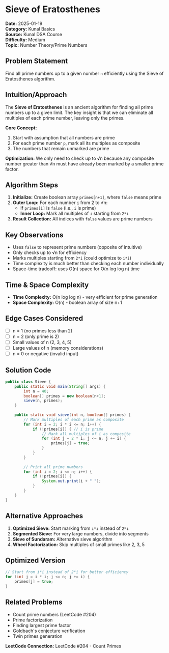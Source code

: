 # Sieve of Eratosthenes

**Date:** 2025-01-19  
**Category:** Kunal Basics  
**Source:** Kunal DSA Course  
**Difficulty:** Medium  
**Topic:** Number Theory/Prime Numbers

## Problem Statement

Find all prime numbers up to a given number `n` efficiently using the Sieve of Eratosthenes algorithm.

## Intuition/Approach

The **Sieve of Eratosthenes** is an ancient algorithm for finding all prime numbers up to a given limit. The key insight is that we can eliminate all multiples of each prime number, leaving only the primes.

**Core Concept:**
1. Start with assumption that all numbers are prime
2. For each prime number `p`, mark all its multiples as composite
3. The numbers that remain unmarked are prime

**Optimization:** We only need to check up to √n because any composite number greater than √n must have already been marked by a smaller prime factor.

## Algorithm Steps

1. **Initialize:** Create boolean array `primes[n+1]`, where `false` means prime
2. **Outer Loop:** For each number `i` from 2 to √n:
   - If `primes[i]` is `false` (i.e., `i` is prime)
   - **Inner Loop:** Mark all multiples of `i` starting from `2*i`
3. **Result Collection:** All indices with `false` values are prime numbers

## Key Observations

- Uses `false` to represent prime numbers (opposite of intuitive)
- Only checks up to √n for efficiency
- Marks multiples starting from `2*i` (could optimize to `i*i`)
- Time complexity is much better than checking each number individually
- Space-time tradeoff: uses O(n) space for O(n log log n) time

## Time & Space Complexity

- **Time Complexity:** O(n log log n) - very efficient for prime generation
- **Space Complexity:** O(n) - boolean array of size n+1

## Edge Cases Considered

- [ ] n = 1 (no primes less than 2)
- [ ] n = 2 (only prime is 2)
- [ ] Small values of n (2, 3, 4, 5)
- [ ] Large values of n (memory considerations)
- [ ] n = 0 or negative (invalid input)

## Solution Code

```java
public class Sieve {
    public static void main(String[] args) {
        int n = 40;
        boolean[] primes = new boolean[n+1];
        sieve(n, primes);
    }
    
    public static void sieve(int n, boolean[] primes) {
        // Mark multiples of each prime as composite
        for (int i = 2; i * i <= n; i++) {
            if (!primes[i]) { // i is prime
                // Mark all multiples of i as composite
                for (int j = 2 * i; j <= n; j += i) {
                    primes[j] = true;
                }
            }
        }
        
        // Print all prime numbers
        for (int i = 2; i <= n; i++) {
            if (!primes[i]) {
                System.out.print(i + " ");
            }
        }
    }
}
```

## Alternative Approaches

1. **Optimized Sieve:** Start marking from `i*i` instead of `2*i`
2. **Segmented Sieve:** For very large numbers, divide into segments
3. **Sieve of Sundaram:** Alternative sieve algorithm
4. **Wheel Factorization:** Skip multiples of small primes like 2, 3, 5

## Optimized Version

```java
// Start from i*i instead of 2*i for better efficiency
for (int j = i * i; j <= n; j += i) {
    primes[j] = true;
}
```

## Related Problems

- Count prime numbers (LeetCode #204)
- Prime factorization
- Finding largest prime factor
- Goldbach's conjecture verification
- Twin primes generation

**LeetCode Connection:** LeetCode #204 - Count Primes 